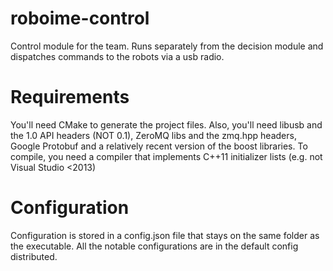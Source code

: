roboime-control
===============

Control module for the team. Runs separately from the decision module and dispatches commands to the robots via a usb radio.

Requirements
============

You'll need CMake to generate the project files. Also, you'll need libusb and the 1.0 API headers (NOT 0.1), ZeroMQ libs and the zmq.hpp headers, Google Protobuf and a relatively recent version of the boost libraries. To compile, you need a compiler that implements C++11 initializer lists (e.g. not Visual Studio <2013)

Configuration
=============
Configuration is stored in a config.json file that stays on the same folder as the executable. All the notable configurations are in the default config distributed.
